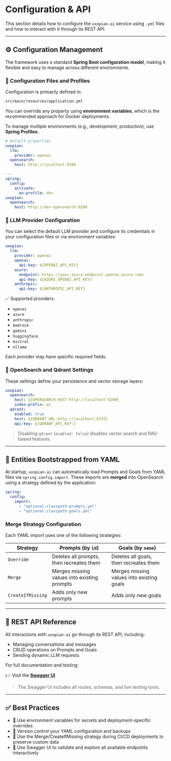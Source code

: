 # Configuration & API

This section details how to configure the `uxopian-ai` service using `.yml` files and how to interact with it through its REST API.

---

## ⚙️ Configuration Management

The framework uses a standard **Spring Boot configuration model**, making it flexible and easy to manage across different environments.

### 📁 Configuration Files and Profiles

Configuration is primarily defined in:

```bash
src/main/resources/application.yml
```

You can override any property using **environment variables**, which is the recommended approach for Docker deployments.

To manage multiple environments (e.g., development, production), use **Spring Profiles**:

```yaml
# Default properties
uxopian:
  llm:
    provider: openai
  opensearch:
    host: http://localhost:9200

---
spring:
  config:
    activate:
      on-profile: dev
uxopian:
  opensearch:
    host: http://dev-opensearch:9200
```

### 🤖 LLM Provider Configuration

You can select the default LLM provider and configure its credentials in your configuration files or via environment variables:

```yaml
uxopian:
  llm:
    provider: openai
    openai:
      api-key: ${OPENAI_API_KEY}
    azure:
      endpoint: https://your-azure-endpoint.openai.azure.com/
      api-key: ${AZURE_OPENAI_API_KEY}
    anthropic:
      api-key: ${ANTHROPIC_API_KEY}
```

✅ Supported providers:

- `openai`
- `azure`
- `anthropic`
- `bedrock`
- `gemini`
- `huggingface`
- `mistral`
- `ollama`

Each provider may have specific required fields.

### 🔗 OpenSearch and Qdrant Settings

These settings define your persistence and vector storage layers:

```yaml
uxopian:
  opensearch:
    host: ${OPENSEARCH_HOST:http://localhost:9200}
    index-prefix: ai
  qdrant:
    enabled: true
    host: ${QDRANT_URL:http://localhost:6333}
    api-key: ${QDRANT_API_KEY:}
```

> Disabling `qdrant` (`enabled: false`) disables vector search and RAG-based features.

---

## 🧩 Entities Bootstrapped from YAML

At startup, `uxopian-ai` can automatically load Prompts and Goals from YAML files via `spring.config.import`. These imports are **merged** into OpenSearch using a strategy defined by the application:

```yaml
spring:
  config:
    import:
      - "optional:classpath:prompts.yml"
      - "optional:classpath:goals.yml"
```

### Merge Strategy Configuration

Each YAML import uses one of the following strategies:

| Strategy          | Prompts (by `id`)                           | Goals (by `name`)                         |
| ----------------- | ------------------------------------------- | ----------------------------------------- |
| `Override`        | Deletes all prompts, then recreates them    | Deletes all goals, then recreates them    |
| `Merge`           | Merges missing values into existing prompts | Merges missing values into existing goals |
| `CreateIfMissing` | Adds only new prompts                       | Adds only new goals                       |

---

## 🧪 REST API Reference

All interactions with `uxopian-ai` go through its REST API, including:

- Managing conversations and messages
- CRUD operations on Prompts and Goals
- Sending dynamic LLM requests

For full documentation and testing:

👉 Visit the [**Swagger UI**](https://iris.demos.uxopian.com/ai/swagger-ui.html)

> The Swagger UI includes all routes, schemas, and live testing tools.

---

## ✅ Best Practices

- 📌 Use environment variables for secrets and deployment-specific overrides
- 📂 Version control your YAML configuration and backups
- 🔁 Use the Merge/CreateIfMissing strategy during CI/CD deployments to preserve custom data
- 🧪 Use Swagger UI to validate and explore all available endpoints interactively
